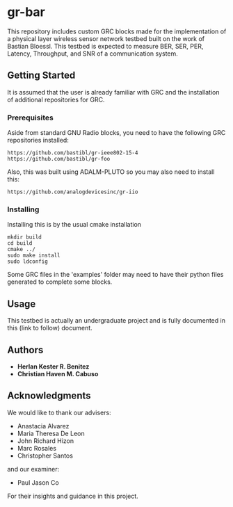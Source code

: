 # gr-bar

This repository includes custom GRC blocks made for the implementation of a physical layer wireless sensor network testbed built on the work of Bastian Bloessl. This testbed is expected to measure BER, SER, PER, Latency, Throughput, and SNR of a communication system.

## Getting Started

It is assumed that the user is already familiar with GRC and the installation of additional repositories for GRC.

### Prerequisites

Aside from standard GNU Radio blocks, you need to have the following GRC repositories installed:

```
https://github.com/bastibl/gr-ieee802-15-4
https://github.com/bastibl/gr-foo

```
Also, this was built using ADALM-PLUTO so you may also need to install this:
```
https://github.com/analogdevicesinc/gr-iio

```

### Installing

Installing this is by the usual cmake installation

```
mkdir build
cd build
cmake ../
sudo make install
sudo ldconfig
```

Some GRC files in the 'examples' folder may need to have their python files generated to complete some blocks.

## Usage

This testbed is actually an undergraduate project and is fully documented in this (link to follow) document.

## Authors

* **Herlan Kester R. Benitez**
* **Christian Haven M. Cabuso**

## Acknowledgments

We would like to thank our advisers:
* Anastacia Alvarez
* Maria Theresa De Leon
* John Richard Hizon 
* Marc Rosales
* Christopher Santos

and our examiner:
* Paul Jason Co

For their insights and guidance in this project.

